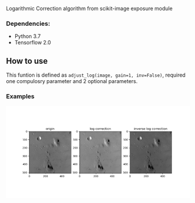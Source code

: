 Logarithmic Correction algorithm from scikit-image exposure module

### Dependencies:
- Python 3.7
- Tensorflow 2.0

## How to use
This funtion is defined as ``adjust_log(image, gain=1, inv=False)``, 
required one compulosry parameter and 2 optional parameters.

### Examples

![](correction_result.png)